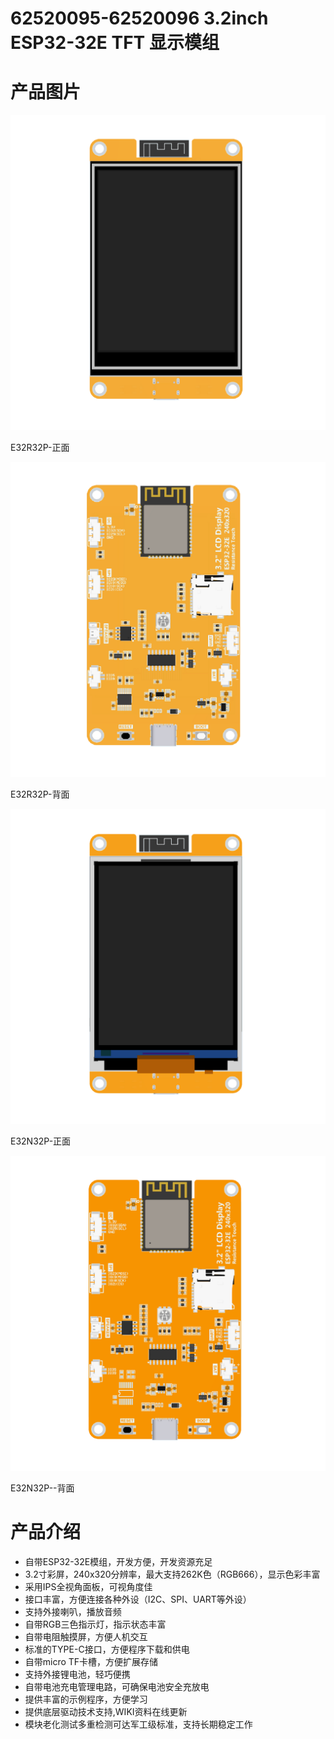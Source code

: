 # 62520095-62520096 3.2inch ESP32-32E TFT 显示模组

# 产品图片



![IMG_256](media/82538e2ecb966f740872c12b45487467.png)


E32R32P-正面




![IMG_257](media/bf43a31f728e9e61d09908b086309fac.png)



E32R32P-背面




![IMG_258](media/a5ea73f8169220b3664cb00348aa98ac.png)



E32N32P-正面




![IMG_259](media/131c18a5f64546bbda40f81cff013feb.png)



E32N32P--背面



# 产品介绍

-   自带ESP32-32E模组，开发方便，开发资源充足
-   3.2寸彩屏，240x320分辨率，最大支持262K色（RGB666），显示色彩丰富
-   采用IPS全视角面板，可视角度佳
-   接口丰富，方便连接各种外设（I2C、SPI、UART等外设）
-   支持外接喇叭，播放音频
-   自带RGB三色指示灯，指示状态丰富
-   自带电阻触摸屏，方便人机交互
-   标准的TYPE-C接口，方便程序下载和供电
-   自带micro TF卡槽，方便扩展存储
-   支持外接锂电池，轻巧便携
-   自带电池充电管理电路，可确保电池安全充放电
-   提供丰富的示例程序，方便学习
-   提供底层驱动技术支持,WIKI资料在线更新
-   模块老化测试多重检测可达军工级标准，支持长期稳定工作

